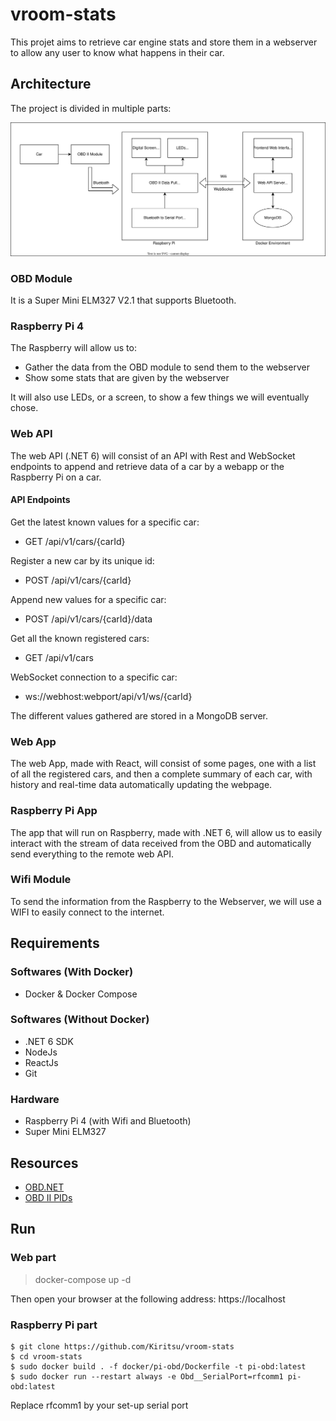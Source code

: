 # vroom-stats

This projet aims to retrieve car engine stats and store them in a webserver to allow any user to know what happens in their car.

## Architecture

The project is divided in multiple parts: 

![Project Diagram](./docs/diagram.svg)

### OBD Module

It is a Super Mini ELM327 V2.1 that supports Bluetooth.

### Raspberry Pi 4

The Raspberry will allow us to:
 - Gather the data from the OBD module to send them to the webserver
 - Show some stats that are given by the webserver

It will also use LEDs, or a screen, to show a few things we will eventually chose.

### Web API

The web API (.NET 6) will consist of an API with Rest and WebSocket endpoints to append and retrieve data of a car by a webapp or the Raspberry Pi on a car.

#### API Endpoints

Get the latest known values for a specific car:
- GET /api/v1/cars/{carId} 

Register a new car by its unique id:
- POST /api/v1/cars/{carId}

Append new values for a specific car:
- POST /api/v1/cars/{carId}/data

Get all the known registered cars:
- GET /api/v1/cars

WebSocket connection to a specific car:
- ws://webhost:webport/api/v1/ws/{carId}

The different values gathered are stored in a MongoDB server.

### Web App

The web App, made with React, will consist of some pages, one with a list of all the registered cars, and then a complete summary of each car, with history and real-time data automatically updating the webpage.

### Raspberry Pi App

The app that will run on Raspberry, made with .NET 6, will allow us to easily interact with the stream of data received from the OBD and automatically send everything to the remote web API.

### Wifi Module

To send the information from the Raspberry to the Webserver, we will use a WIFI to easily connect to the internet.

## Requirements

### Softwares (With Docker)

- Docker & Docker Compose

### Softwares (Without Docker)

- .NET 6 SDK
- NodeJs
- ReactJs
- Git

### Hardware

- Raspberry Pi 4 (with Wifi and Bluetooth)
- Super Mini ELM327

## Resources 

- [OBD.NET](https://github.com/DarthAffe/OBD.NET)
- [OBD II PIDs](https://en.wikipedia.org/wiki/OBD-II_PIDs)

## Run

### Web part

> docker-compose up -d

Then open your browser at the following address: https://localhost

### Raspberry Pi part

```
$ git clone https://github.com/Kiritsu/vroom-stats
$ cd vroom-stats
$ sudo docker build . -f docker/pi-obd/Dockerfile -t pi-obd:latest
$ sudo docker run --restart always -e Obd__SerialPort=rfcomm1 pi-obd:latest
```

Replace rfcomm1 by your set-up serial port
